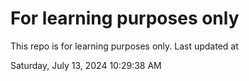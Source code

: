 # For learning purposes only
This repo is for learning purposes only.
Last updated at

Saturday, July 13, 2024 10:29:38 AM

